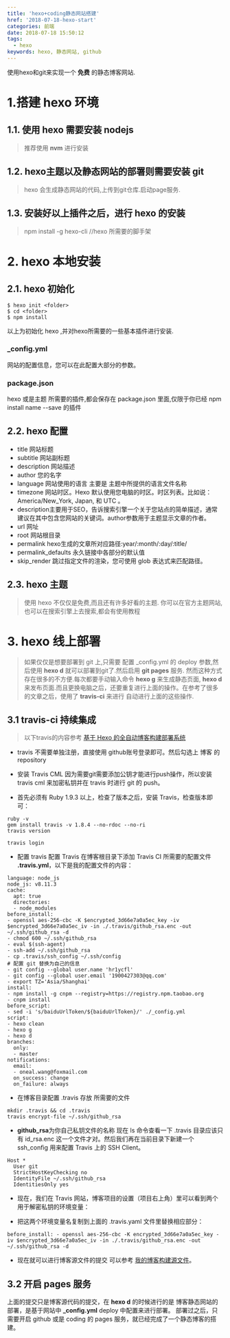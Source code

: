 ```yaml
---
title: 'hexo+coding静态网站搭建'
href: '2018-07-18-hexo-start'
categories: 前端
date: 2018-07-18 15:50:12
tags:
  - hexo
keywords: hexo, 静态网站, github
---
```

使用hexo和git来实现一个 **免费** 的静态博客网站.
<!--more-->

# 1.搭建 hexo 环境
## 1.1. 使用 hexo 需要安装 **nodejs** 
> 推荐使用 **nvm** 进行安装

## 1.2. hexo主题以及静态网站的部署则需要安装 **git**
> hexo 会生成静态网站的代码,上传到git仓库.启动page服务.

## 1.3. 安装好以上插件之后，进行 **hexo** 的安装
>npm install -g hexo-cli //hexo 所需要的脚手架

# 2. hexo 本地安装
## 2.1. hexo 初始化
```
$ hexo init <folder>
$ cd <folder>
$ npm install
```
以上为初始化 hexo ,并对hexo所需要的一些基本插件进行安装.

### _config.yml
网站的配置信息，您可以在此配置大部分的参数。
### package.json
hexo 或是主题 所需要的插件,都会保存在 package.json 里面,仅限于你已经 npm install name --save 的插件

## 2.2. hexo 配置
* title	网站标题 
* subtitle	网站副标题
* description	网站描述
* author	您的名字
* language	网站使用的语言 主要是 主题中所提供的语言文件名称
* timezone	网站时区。Hexo 默认使用您电脑的时区。时区列表。比如说：America/New_York, Japan, 和 UTC 。
* description主要用于SEO，告诉搜索引擎一个关于您站点的简单描述，通常建议在其中包含您网站的关键词。author参数用于主题显示文章的作者。
* url	网址	
* root	网站根目录	
* permalink hexo生成的文章所对应路径:year/:month/:day/:title/
* permalink_defaults	永久链接中各部分的默认值	
*  skip_render	跳过指定文件的渲染，您可使用 glob 表达式来匹配路径。	

## 2.3. hexo 主题
> 使用 hexo 不仅仅是免费,而且还有许多好看的主题. 你可以在官方主题网站,也可以在搜索引擎上去搜索,都会有使用教程
# 3. hexo 线上部署
> 如果仅仅是想要部署到 git 上,只需要 配置 _config.yml 的 deploy 参数,然后使用 **hexo d** 就可以部署到git了.然后启用 **git pages** 服务. 然而这种方式存在很多的不方便.每次都要手动输入命令 **hexo g** 来生成静态页面, **hexo d** 来发布页面.而且更换电脑之后，还要重复进行上面的操作。在参考了很多的文章之后，使用了 **travis-ci** 来进行 自动进行上面的这些操作.
## 3.1 travis-ci 持续集成
> 以下travis的内容参考 [基于 Hexo 的全自动博客构建部署系统](http://kchen.cc/2016/11/12/hexo-instructions/#Travis-%E5%92%8C-Hexo) 
* travis 不需要单独注册，直接使用 github账号登录即可。然后勾选上 博客 的repository

* 安装 Travis CML 因为需要git需要添加公钥才能进行push操作，所以安装 travis cml 来加密私钥并在 travis 时进行 git 的 push。

* 首先必须有 Ruby 1.9.3 以上，检查了版本之后，安装 Travis，检查版本即可：
```
ruby -v
gem install travis -v 1.8.4 --no-rdoc --no-ri
travis version

travis login
```
* 配置 travis
配置 Travis
在博客根目录下添加 Travis CI 所需要的配置文件 **.travis.yml**，以下是我的配置文件的内容：

```
language: node_js
node_js: v8.11.3
cache:
  apt: true
  directories:
  - node_modules
before_install:
- openssl aes-256-cbc -K $encrypted_3d66e7a0a5ec_key -iv $encrypted_3d66e7a0a5ec_iv -in ./.travis/github_rsa.enc -out ~/.ssh/github_rsa -d
- chmod 600 ~/.ssh/github_rsa
- eval $(ssh-agent)
- ssh-add ~/.ssh/github_rsa
- cp .travis/ssh_config ~/.ssh/config
# 配置 git 替换为自己的信息
- git config --global user.name 'hr1ycfl'
- git config --global user.email '1900427303@qq.com'
- export TZ='Asia/Shanghai'
install:
- npm install -g cnpm --registry=https://registry.npm.taobao.org
- cnpm install
before_script:
- sed -i 's/baiduUrlToken/${baiduUrlToken}/' ./_config.yml
script:
- hexo clean
- hexo g
- hexo d
branches:
  only:
  - master
notifications:
  email:
  - oneal.wang@foxmail.com
  on_success: change
  on_failure: always
```
* 在博客目录配置 .travis 存放 所需要的文件 
```
mkdir .travis && cd .travis
travis encrypt-file ~/.ssh/github_rsa
```
* **github_rsa**为你自己私钥文件的名称 现在 ls 命令查看一下 .travis 目录应该只有 id_rsa.enc 这一个文件才对。然后我们再在当前目录下新建一个 ssh_config 用来配置 Travis 上的 SSH Client。

```
Host *
  User git
  StrictHostKeyChecking no
  IdentityFile ~/.ssh/github_rsa
  IdentitiesOnly yes
```
* 现在，我们在 Travis 网站，博客项目的设置（项目右上角）里可以看到两个用于解密私钥的环境变量：

* 把这两个环境变量名复制到上面的 .travis.yaml 文件里替换相应部分：
```
before_install: - openssl aes-256-cbc -K encrypted_3d66e7a0a5ec_key -iv $encrypted_3d66e7a0a5ec_iv -in ./.travis/github_rsa.enc -out ~/.ssh/github_rsa -d
```
* 现在就可以进行博客源文件的提交 可以参考 [我的博客构建源文件](https://github.com/hr1ycfl/blog-source)。

## 3.2 开启 pages 服务
上面的提交只是博客源代码的提交，在 **hexo d** 的时候进行的是 博客静态网站的部署，是基于网站中 **_config.yml** deploy 中配置来进行部署。
部署过之后，只需要开启 github 或是 coding 的 pages 服务，就已经完成了一个静态博客的搭建。


